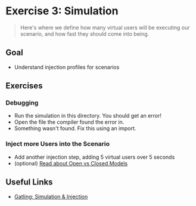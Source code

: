 # Exercise 3: Simulation
> Here's where we define how many virtual users will be executing our scenario, and how fast they should come into being. 

## Goal
- Understand injection profiles for scenarios

## Exercises
### Debugging 
- Run the simulation in this directory. You should get an error!
- Open the file the compiler found the error in.
- Something wasn't found. Fix this using an import. 
### Inject more Users into the Scenario
- Add another injection step, adding 5 virtual users over 5 seconds 
- (optional) [Read about Open vs Closed Models](https://gatling.io/docs/current/general/simulation_setup/)

## Useful Links
- [Gatling: Simulation & Injection](https://gatling.io/docs/current/general/simulation_setup/)

